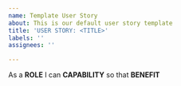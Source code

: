 ```yaml
---
name: Template User Story
about: This is our default user story template
title: 'USER STORY: <TITLE>'
labels: ''
assignees: ''

---
```


As a **ROLE** I can **CAPABILITY** so that **BENEFIT**
